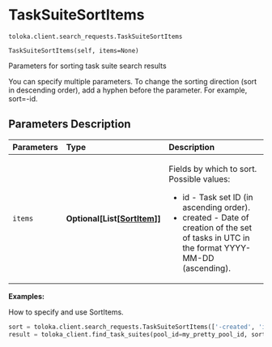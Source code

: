 # TaskSuiteSortItems
`toloka.client.search_requests.TaskSuiteSortItems`

```
TaskSuiteSortItems(self, items=None)
```

Parameters for sorting task suite search results


You can specify multiple parameters.
To change the sorting direction (sort in descending order), add a hyphen before the parameter. For example, sort=-id.

## Parameters Description

| Parameters | Type | Description |
| :----------| :----| :-----------|
`items`|**Optional\[List\[[SortItem](toloka.client.search_requests.SortItem.md)\]\]**|<p>Fields by which to sort. Possible values:<ul><li>id - Task set ID (in ascending order).</li><li>created - Date of creation of the set of tasks in UTC in the format YYYY-MM-DD (ascending).</li></ul></p>

**Examples:**

How to specify and use SortItems.

```python
sort = toloka.client.search_requests.TaskSuiteSortItems(['-created', 'id'])
result = toloka_client.find_task_suites(pool_id=my_pretty_pool_id, sort=sort, limit=10)
```
